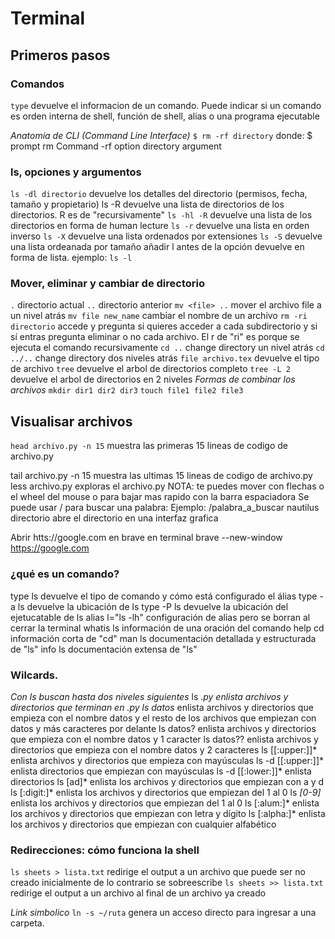 # Terminal

## Primeros pasos
### Comandos
`type`     devuelve el informacion de un comando. Puede indicar si un comando es orden interna de shell, función de shell, alias o una programa ejecutable

_Anatomía de CLI (Command Line Interface)_
`$ rm -rf directory`
donde:
    $           prompt
    rm          Command
    -rf         option
    directory   argument

### ls, opciones y argumentos
`ls -dl directorio`   devuelve los detalles del directorio (permisos, fecha, tamaño y propietario) ls -R               devuelve una lista de directorios de los directorios. R es de "recursivamente"
`ls -hl -R`           devuelve una lista de los directorios en forma de human lecture
`ls -r`               devuelve una lista en orden inverso
`ls -X`               devuelve una lista ordenados por extensiones
`ls -S`               devuelve una lista ordeanada por tamaño
 añadir l antes de la opción devuelve en forma de lista.
    ejemplo: `ls -l`

### Mover, eliminar y cambiar de directorio
`.`                     directorio actual
`..`                    directorio anterior
`mv <file> ..`          mover el archivo file a un nivel atrás
`mv file new_name`      cambiar el nombre de un archivo
`rm -ri directorio`     accede y pregunta si quieres acceder a cada subdirectorio y si sí entras pregunta eliminar o no cada archivo. El r de "ri" es porque se ejecuta el comando recursivamente
`cd ..`                 change directory un nivel atrás
`cd ../..`              change directory dos niveles atrás
`file archivo.tex`      devuelve el tipo de archivo
`tree`                  devuelve el arbol de directorios completo
`tree -L 2`             devuelve el arbol de directorios en 2 niveles
_Formas de combinar los archivos_
`mkdir dir1 dir2 dir3`
`touch file1 file2 file3`


## Visualisar archivos
`head archivo.py -n 15` muestra las primeras 15 lineas de codigo de archivo.py
   
tail archivo.py -n 15   muestra las ultimas 15 lineas de codigo de archivo.py
less archivo.py         exploras el archivo.py
    NOTA: te puedes mover con flechas o el wheel del mouse o para bajar mas rapido con la barra espaciadora
    Se puede usar / para buscar una palabra:
    Ejemplo: /palabra_a_buscar
nautilus directorio     abre el directorio en una interfaz grafica

Abrir htts://google.com en brave en terminal
brave --new-window https://google.com

### ¿qué es un comando?
type ls                 devuelve el tipo de comando y cómo está configurado el álias
type -a ls              devuelve la ubicación de ls
type -P ls              devuelve la ubicación del ejetucatable de ls
alias l="ls -lh"        configuración de alias pero se borran al cerrar la terminal
whatis ls               información de una oración del comando
help cd                 información corta de "cd"
man ls                  documentación detallada y estructurada de "ls"
info ls                 documentación extensa de "ls"

### Wilcards.
_Con ls buscan hasta dos niveles siguientes_
ls *.py                 enlista archivos y directorios que terminan en .py
ls datos*               enlista archivos y directorios que empieza con el nombre datos y el resto de los archivos que empiezan con datos y más caracteres por delante
ls datos?               enlista archivos y directorios que empieza con el nombre datos y 1 caracter
ls datos??              enlista archivos y directorios que empieza con el nombre datos y 2 caracteres
ls [[:upper:]]*         enlista archivos y directorios que empieza con mayúsculas
ls -d [[:upper:]]*      enlista directorios que empiezan con mayúsculas
ls -d [[:lower:]]*      enlista directorios 
ls [ad]*                enlista los archivos y directorios que empiezan con a y d
ls [:digit:]*           enlista los archivos y directorios que empiezan del 1 al 0
 ls *[0-9]*             enlista los archivos y directorios que empiezan del 1 al 0
ls [:alum:]*            enlista los archivos y directorios que empiezan con letra y dígito
ls [:alpha:]*           enlista los archivos y directorios que empiezan con cualquier alfabético
### Redirecciones: cómo funciona la shell
`ls sheets > lista.txt`   redirige el output a un archivo que puede ser no creado inicialmente de lo contrario se sobreescribe
`ls sheets >> lista.txt`  redirige el output a un archivo al final de un archivo ya creado

_Link simbolico_
`ln -s ~/ruta`          genera un acceso directo para ingresar a una carpeta.


